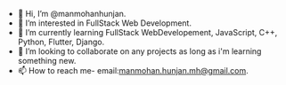 - 👋 Hi, I’m @manmohanhunjan.
- 👀 I’m interested in FullStack Web Development.
- 🌱 I’m currently learning FullStack WebDevelopement, JavaScript, C++, Python, Flutter, Django.
- 💞️ I’m looking to collaborate on any projects as long as i'm learning something new.
- 📫 How to reach me- email:manmohan.hunjan.mh@gmail.com.

<!---
manmohanhunjan/manmohanhunjan is a ✨ special ✨ repository because its `README.md` (this file) appears on your GitHub profile.
You can click the Preview link to take a look at your changes.
--->
